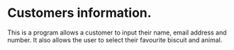 # Customers information.
This is a program allows a customer to input their name, email address and number. It also allows the user to select their favourite biscuit and animal.
